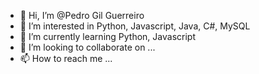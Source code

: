 - 👋 Hi, I’m @Pedro Gil Guerreiro
- 👀 I’m interested in Python, Javascript, Java, C#, MySQL
- 🌱 I’m currently learning Python, Javascript
- 💞️ I’m looking to collaborate on ...
- 📫 How to reach me ...

<!---
PedroGGuerreiro/PedroGGuerreiro is a ✨ special ✨ repository because its `README.md` (this file) appears on your GitHub profile.
You can click the Preview link to take a look at your changes.
--->
